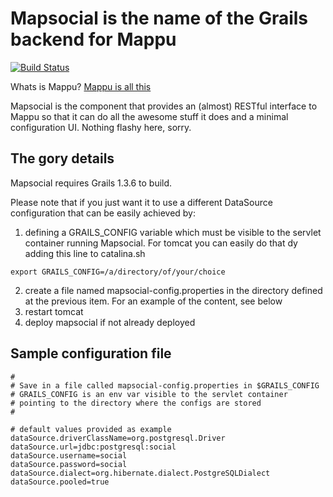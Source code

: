 Mapsocial is the name of the Grails backend for Mappu
=====================================================

[![Build Status](http://jenkins.mappu.org/jenkins/job/mappu-grails/badge/icon)](http://jenkins.mappu.org/jenkins/job/mappu-grails/)

Whats is Mappu? [Mappu is all this](http://unicolet.github.com/mappu/ "Mappu")

Mapsocial is the component that provides an (almost) RESTful interface to Mappu
so that it can do all the awesome stuff it does and a minimal
configuration UI. Nothing flashy here, sorry.

The gory details
----------------

Mapsocial requires Grails 1.3.6 to build.

Please note that if you just want it to use a different DataSource configuration
that can be easily achieved by:

1. defining a GRAILS_CONFIG variable which must be visible to the servlet container
   running Mapsocial. For tomcat you can easily do that dy adding this line to
   catalina.sh
```
export GRAILS_CONFIG=/a/directory/of/your/choice
```
2. create a file named mapsocial-config.properties in the directory defined at the previous item.
For an example of the content, see below
3. restart tomcat
4. deploy mapsocial if not already deployed


Sample configuration file
-------------------------

```
#
# Save in a file called mapsocial-config.properties in $GRAILS_CONFIG
# GRAILS_CONFIG is an env var visible to the servlet container
# pointing to the directory where the configs are stored
#

# default values provided as example
dataSource.driverClassName=org.postgresql.Driver
dataSource.url=jdbc:postgresql:social
dataSource.username=social
dataSource.password=social
dataSource.dialect=org.hibernate.dialect.PostgreSQLDialect
dataSource.pooled=true
```
